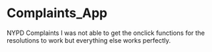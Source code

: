 # Complaints_App
NYPD Complaints
I was not able to get the onclick functions for the resolutions to work but everything else works perfectly.
